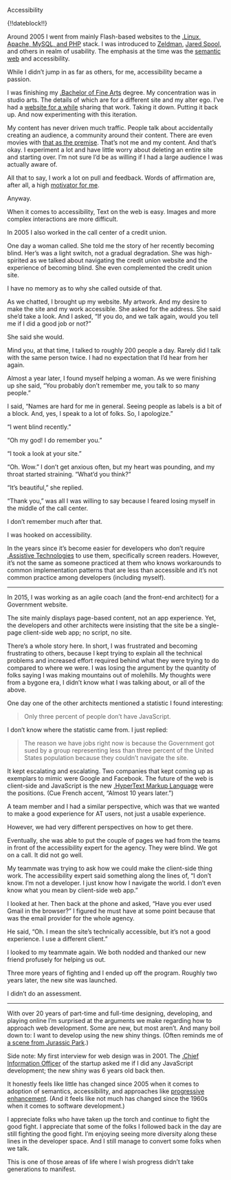 Accessibility 

{!!dateblock!!}

Around 2005 I went from mainly Flash-based websites to the [.Linux, Apache, MySQL, and PHP](LAMP) stack. I was introduced to [Zeldman](https://en.m.wikipedia.org/wiki/Jeffrey_Zeldman), [Jared Spool](https://en.m.wikipedia.org/wiki/Jared_Spool), and others in realm of usability. The emphasis at the time was the [semantic web](https://en.m.wikipedia.org/wiki/Semantic_Web ) and accessibility.

While I didn’t jump in as far as others, for me, accessibility became a passion. 

I was finishing my [.Bachelor of Fine Arts](BFA) degree. My concentration was in studio arts. The details of which are for a different site and my alter ego. I’ve had a [website for a while](/experiences/software-development/being-online/) sharing that work. Taking it down. Putting it back up. And now experimenting with this iteration.

My content has never driven much traffic. People talk about accidentally creating an audience, a community around their content. There are even movies with [that as the premise](https://youtu.be/ozRK7VXQl-k). That’s not me and my content. And that’s okay. I experiment a lot and have little worry about deleting an entire site and starting over. I’m not sure I’d be as willing if I had a large audience I was actually aware of.

All that to say, I work a lot on pull and feedback. Words of affirmation are, after all, a high [motivator for me](/experiences/the-self/#motivators-exercise-results).

Anyway.

When it comes to accessibility, Text on the web is easy. Images and more complex interactions are more difficult.

In 2005 I also worked in the call center of a credit union. 

One day a woman called. She told me the story of her recently becoming blind. Her’s was a light switch, not a gradual degradation. She was high-spirited as we talked about navigating the credit union website and the experience of becoming blind. She even complemented the credit union site.

I have no memory as to why she called outside of that.

As we chatted, I brought up my website. My artwork. And my desire to make the site and my work accessible. She asked for the address. She said she’d take a look. And I asked, “If you do, and we talk again, would you tell me if I did a good job or not?”

She said she would.

Mind you, at that time, I talked to roughly 200 people a day. Rarely did I talk with the same person twice. I had no expectation that I’d hear from her again.

Almost a year later, I found myself helping a woman. As we were finishing up she said, “You probably don’t remember me, you talk to so many people.”

I said, “Names are hard for me in general. Seeing people as labels is a bit of a block. And, yes, I speak to a lot of folks. So, I apologize.”

“I went blind recently.”

“Oh my god! I do remember you.”

“I took a look at your site.”

“Oh. Wow.” I don’t get anxious often, but my heart was pounding, and my throat started straining. “What’d you think?”

“It’s beautiful,” she replied.

“Thank you,” was all I was willing to say because I feared losing myself in the middle of the call center.

I don’t remember much after that.

I was hooked on accessibility. 

In the years since it’s become easier for developers who don’t require [.Assistive Technologies](ATs) to use them, specifically screen readers. However, it’s not the same as someone practiced at them who knows workarounds to common implementation patterns that are less than accessible and it’s not common practice among developers (including myself).

***

In 2015, I was working as an agile coach (and the front-end architect) for a Government website.

The site mainly displays page-based content, not an app experience. Yet, the developers and other architects were insisting that the site be a single-page client-side web app; no script, no site. 

There’s a whole story here. In short, I was frustrated and becoming frustrating to others, because I kept trying to explain all the technical problems and increased effort required behind what they were trying to do compared to where we were. I was losing the argument by the quantity of folks saying I was making mountains out of molehills. My thoughts were from a bygone era, I didn’t know what I was talking about, or all of the above. 

One day one of the other architects mentioned a statistic I found interesting:

> Only three percent of people don’t have JavaScript.

I don’t know where the statistic came from. I just replied:

> The reason we have jobs right now is because the Government got sued by a group representing less than three percent of the United States population because they couldn’t navigate the site.

It kept escalating and escalating. Two companies that kept coming up as exemplars to mimic were Google and Facebook. The future of the web is client-side and JavaScript is the new [.HyperText Markup Language](HTML) were the positions. (Cue French accent, “Almost 10 years later.”)

A team member and I had a similar perspective, which was that we wanted to make a good experience for AT users, not just a usable experience.

However, we had very different perspectives on how to get there.

Eventually, she was able to put the couple of pages we had from the teams in front of the accessibility expert for the agency. They were blind. We got on a call. It did not go well.

My teammate was trying to ask how we could make the client-side thing work. The accessibility expert said something along the lines of, “I don’t know. I’m not a developer. I just know how I navigate the world. I don’t even know what you mean by client-side web app.”

I looked at her. Then back at the phone and asked, “Have you ever used Gmail in the browser?” I figured he must have at some point because that was the email provider for the whole agency.

He said, “Oh. I mean the site’s technically accessible, but it’s not a good experience. I use a different client.”

I looked to my teammate again. We both nodded and thanked our new friend profusely for helping us out.

Three more years of fighting and I ended up off the program. Roughly two years later, the new site was launched.

I didn’t do an assessment.

***

With over 20 years of part-time and full-time designing, developing, and playing online I’m surprised at the arguments we make regarding how to approach web development. Some are new, but most aren’t. And many boil down to: I want to develop using the new shiny things. (Often reminds me of [a scene from Jurassic Park](https://youtu.be/lpuS7_NPv6U).)

Side note: My first interview for web design was in 2001. The [.Chief Information Officer](CIO) of the startup asked me if I did any JavaScript development; the new shiny was 6 years old back then.

It honestly feels like little has changed since 2005 when it comes to adoption of semantics, accessibility, and approaches like [progressive enhancement](https://developer.mozilla.org/en-US/docs/Glossary/Progressive_Enhancement). (And it feels like not much has changed since the 1960s when it comes to software development.)

I appreciate folks who have taken up the torch and continue to fight the good fight. I appreciate that some of the folks I followed back in the day are still fighting the good fight. I’m enjoying seeing more diversity along these lines in the developer space. And I still manage to convert some folks when we talk. 

This is one of those areas of life where I wish progress didn’t take generations to manifest.